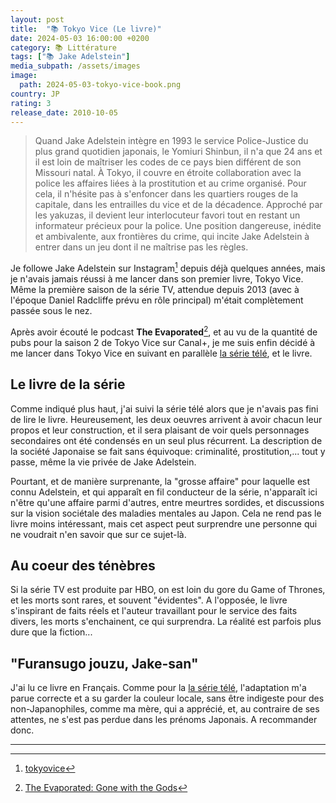 ```yaml
---
layout: post
title:  "📚 Tokyo Vice (Le livre)"
date: 2024-05-03 16:00:00 +0200
category: 📚 Littérature
tags: ["📚 Jake Adelstein"]
media_subpath: /assets/images
image:
  path: 2024-05-03-tokyo-vice-book.png
country: JP
rating: 3
release_date: 2010-10-05
---
```


> Quand Jake Adelstein intègre en 1993 le service Police-Justice du plus grand quotidien japonais, le Yomiuri Shinbun, il n'a que 24 ans et il est loin de maîtriser les codes de ce pays bien différent de son Missouri natal. À Tokyo, il couvre en étroite collaboration avec la police les affaires liées à la prostitution et au crime organisé. Pour cela, il n'hésite pas à s'enfoncer dans les quartiers rouges de la capitale, dans les entrailles du vice et de la décadence. Approché par les yakuzas, il devient leur interlocuteur favori tout en restant un informateur précieux pour la police. Une position dangereuse, inédite et ambivalente, aux frontières du crime, qui incite Jake Adelstein à entrer dans un jeu dont il ne maîtrise pas les règles.

Je followe Jake Adelstein sur Instagram[^1] depuis déjà quelques années, mais je n'avais jamais réussi à me lancer dans son premier livre, Tokyo Vice. Même la première saison de la série TV, attendue depuis 2013 (avec à l'époque Daniel Radcliffe prévu en rôle principal) m'était complètement passée sous le nez.

Après avoir écouté le podcast **The Evaporated**[^2], et au vu de la quantité de pubs pour la saison 2 de Tokyo Vice sur Canal+, je me suis enfin décidé à me lancer dans Tokyo Vice en suivant en parallèle [la série télé](/posts/tokyo-vice-tv-series), et le livre.

## Le livre de la série

Comme indiqué plus haut, j'ai suivi la série télé alors que je n'avais pas fini de lire le livre. Heureusement, les deux oeuvres arrivent à avoir chacun leur propos et leur construction, et il sera plaisant de voir quels personnages secondaires ont été condensés en un seul plus récurrent. La description de la société Japonaise se fait sans équivoque: criminalité, prostitution,... tout y passe, même la vie privée de Jake Adelstein.

Pourtant, et de manière surprenante, la "grosse affaire" pour laquelle est connu Adelstein, et qui apparaît en fil conducteur de la série, n'apparaît ici n'être qu'une affaire parmi d'autres, entre meurtres sordides, et discussions sur la vision sociétale des maladies mentales au Japon. Cela ne rend pas le livre moins intéressant, mais cet aspect peut surprendre une personne qui ne voudrait n'en savoir que sur ce sujet-là.

## Au coeur des ténèbres

Si la série TV est produite par HBO, on est loin du gore du Game of Thrones, et les morts sont rares, et souvent "évidentes". A l'opposée, le livre s'inspirant de faits réels et l'auteur travaillant pour le service des faits divers, les morts s'enchainent, ce qui surprendra. La réalité est parfois plus dure que la fiction...

## "Furansugo jouzu, Jake-san"

J'ai lu ce livre en Français. Comme pour la [la série télé](/posts/tokyo-vice-tv-series), l'adaptation m'a parue correcte et a su garder la couleur locale, sans être indigeste pour des non-Japanophiles, comme ma mère, qui a apprécié, et, au contraire de ses attentes, ne s'est pas perdue dans les prénoms Japonais. A recommander donc.


* * *

[^1]: [<i class="fab fa-instagram"></i> tokyovice](https://www.instagram.com/tokyovice/)
[^2]: [<i class="fab fa-apple"></i> The Evaporated: Gone with the Gods](https://podcasts.apple.com/us/podcast/evaporated-gone-with-the-gods/id1721239147)

